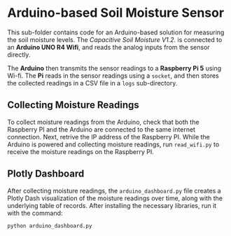 # Arduino-based Soil Moisture Sensor

This sub-folder contains code for an Arduino-based solution for measuring the soil moisture levels.
The _Capacitive Soil Moisture V1.2._ is connected to an __Arduino UNO R4 Wifi__, and reads the analog
inputs from the sensor directly.

The __Arduino__ then transmits the sensor readings to a __Raspberry Pi 5__ using Wi-fi. The __Pi__ reads in the sensor readings
using a `socket`, and then stores the collected readings in a CSV file in a `logs` sub-directory.

## Collecting Moisture Readings

To collect moisture readings from the Arduino, check that both the Raspberry PI and the Arduino are connected to the same internet connection. Next, retrive the 
IP address of the Raspberry PI. While the Arduino is powered and collecting moisture readings, run `read_wifi.py` to receive the moisture readings on the Raspberry PI.

## Plotly Dashboard

After collecting moisture readings, the `arduino_dashboard.py` file creates a Plotly Dash visualization of the moisture readings over time, along with the underlying table of records. After installing the necessary libraries, run it with the command:

``python arduino_dashboard.py``
 